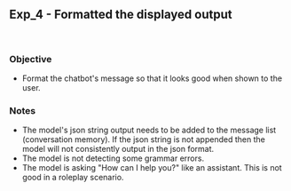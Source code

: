 ## Exp_4 - Formatted the displayed output
<br>

### Objective
- Format the chatbot's message so that it looks good when shown to the user.

### Notes
- The model's json string output needs to be added to the message list (conversation memory). If the json string is not appended then the model will not consistently output in the json format.
- The model is not detecting some grammar errors.
- The model is asking "How can I help you?" like an assistant. This is not good in a roleplay scenario.

  
